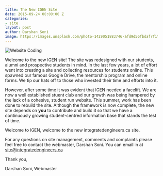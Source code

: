 ```yaml
---
title: The New IGEN Site
date: 2015-09-24 00:00:00 Z
categories:
- site
layout: post
author: Darshan Soni
image: https://images.unsplash.com/photo-1429051883746-afd9d56fbdaf?fit=crop&fm=jpg&h=675&q=80&w=1375
---
```


<img class="img-responsive" src="https://images.unsplash.com/photo-1429051883746-afd9d56fbdaf?fit=crop&fm=jpg&h=675&q=80&w=1375" alt="Website Coding">


Welcome to the new IGEN site! 
The site was redesigned with our students, alumni and prospective students in mind. In the last few years, a lot of effort went into creating a site and collecting resources for students online. This spawned our famous Google Drive, the mentorship program and online forms. We tip our hats off to those who invested their time and efforts into it.

However, after some time it was evident that IGEN needed a facelift. We are now a well established stuent club and our growth was being hampered by the lack of a cohesive, student run website. This summer, work has been done to rebuild the site. Although the framework is now complete, the new site depends on **you** to contribute and build it so that we have a continuously growing student-centred information base that stands the test of time.

Welcome to IGEN, welcome to the new integratedengineers.ca site. 

For any questions on site management, comments and complaints please feel free to contact the webmaster, Darshan Soni. You can email in at site@integratedengineers.ca

Thank you,

Darshan Soni,
Webmaster